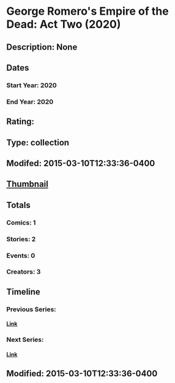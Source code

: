 # George Romero's Empire of the Dead: Act Two (2020)
## Description: None
## Dates
### Start Year: 2020
### End Year: 2020
## Rating: 
## Type: collection
## Modifed: 2015-03-10T12:33:36-0400
## [Thumbnail](http://i.annihil.us/u/prod/marvel/i/mg/b/40/image_not_available.jpg)
## Totals
### Comics: 1
### Stories: 2
### Events: 0
### Creators: 3
## Timeline
### Previous Series: 
#### [Link]()
### Next Series: 
#### [Link]()
## Modified: 2015-03-10T12:33:36-0400